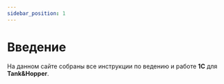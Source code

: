 ```yaml
---
sidebar_position: 1
---
```


# Введение

На данном сайте собраны все инструкции по ведению и работе **1С** для **Tank&Hopper**.
